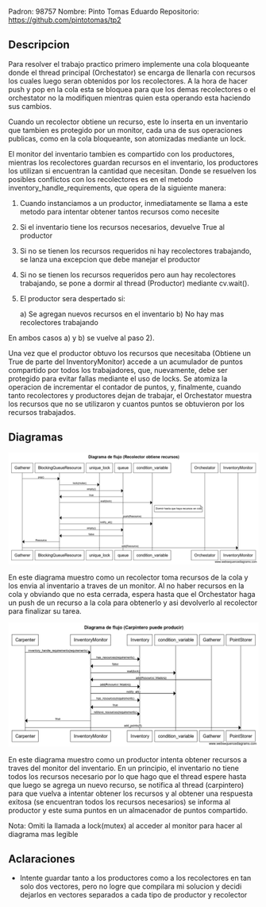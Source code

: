 Padron: 98757
Nombre: Pinto Tomas Eduardo
Repositorio: https://github.com/pintotomas/tp2

## Descripcion

Para resolver el trabajo practico primero implemente una cola bloqueante donde el thread principal (Orchestator) se encarga de llenarla con recursos los cuales luego seran obtenidos por los recolectores. A la hora de hacer push y pop en la cola esta se bloquea para que los demas recolectores o el orchestator no la modifiquen mientras quien esta operando esta haciendo sus cambios. 

Cuando un recolector obtiene un recurso, este lo inserta en un inventario que tambien es protegido por un monitor, cada una de sus operaciones publicas, como en la cola bloqueante, son atomizadas mediante un lock. 

El monitor del inventario tambien es compartido con los productores, mientras los recolectores guardan recursos en el inventario, los productores los utilizan si encuentran la cantidad que necesitan. Donde se resuelven los posibles conflictos con los recolectores es en el metodo inventory_handle_requirements, que opera de la siguiente manera: 

1) Cuando instanciamos a un productor, inmediatamente se llama a este metodo para intentar obtener tantos recursos como necesite 

2) Si el inventario tiene los recursos necesarios, devuelve True al productor

3) Si no se tienen los recursos requeridos ni hay recolectores trabajando, se lanza una excepcion que debe manejar el productor

4) Si no se tienen los recursos requeridos pero aun hay recolectores trabajando, se pone a dormir al thread (Productor) mediante cv.wait(). 

5) El productor sera despertado si: 

	a) Se agregan nuevos recursos en el inventario 
	b) No hay mas recolectores trabajando

En ambos casos a) y b) se vuelve al paso 2). 

Una vez que el productor obtuvo los recursos que necesitaba (Obtiene un True de parte del InventoryMonitor) accede a un acumulador de puntos compartido por todos los trabajadores, que, nuevamente, debe ser protegido para evitar fallas mediante el uso de locks. Se atomiza la operacion de incrementar el contador de puntos, y, finalmente, cuando tanto recolectores y productores dejan de trabajar, el Orchestator muestra los recursos que no se utilizaron y cuantos puntos se obtuvieron por los recursos trabajados.
 
## Diagramas
![Diagrama de flujo recoleccion](diagramas/flujo_recolector.png)

En este diagrama muestro como un recolector toma recursos de la cola y los envia al inventario a traves de un monitor. Al no haber recursos en la cola y obviando que no esta cerrada, espera hasta que el Orchestator haga un push de un recurso a la cola para obtenerlo y asi devolverlo al recolector para finalizar su tarea.

![Diagrama de flujo produccion](diagramas/flujo_produccion.png)

En este diagrama muestro como un productor intenta obtener recursos a traves del monitor del inventario. En un principio, el inventario no tiene todos los recursos necesario por lo que hago que el thread espere hasta que luego se agrega un nuevo recurso, se notifica al thread (carpintero) para que vuelva a intentar obtener los recursos y al obtener una respuesta exitosa (se encuentran todos los recursos necesarios) se informa al productor y este suma puntos en un almacenador de puntos compartido.

Nota: Omiti la llamada a lock(mutex) al acceder al monitor para hacer al diagrama mas legible

## Aclaraciones

- Intente guardar tanto a los productores como a los recolectores en tan solo dos vectores, pero no logre que compilara mi solucion y decidi dejarlos en vectores separados a cada tipo de productor y recolector